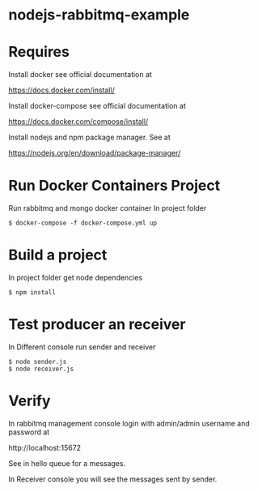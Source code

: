 # nodejs-rabbitmq-example

# Requires

Install docker see official documentation at

https://docs.docker.com/install/


Install docker-compose see official documentation at

https://docs.docker.com/compose/install/

Install nodejs and npm package manager. See at

https://nodejs.org/en/download/package-manager/

# Run Docker Containers Project

Run rabbitmq and mongo docker container In project folder
```
$ docker-compose -f docker-compose.yml up
```

# Build a project

In project folder get node dependencies
```
$ npm install
```


# Test producer an receiver

In Different console run sender and receiver
```
$ node sender.js
$ node receiver.js
```

# Verify

In rabbitmq management console login with admin/admin username and password at

http://localhost:15672

See in hello queue for a messages.

In Receiver console you will see the messages sent by sender.
